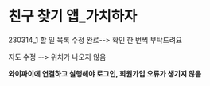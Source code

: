 # 친구 찾기 앱_가치하자
230314_1
할 일 목록 수정 완료--> 확인 한 번씩 부탁드려요

지도 수정 --> 위치가 나오지 않음

**와이파이에 연결하고 실행해야 로그인, 회원가입 오류가 생기지 않음**
